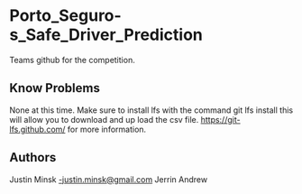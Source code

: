 # Porto_Seguro-s_Safe_Driver_Prediction
Teams github for the competition. 

## Know Problems
None at this time. Make sure to install lfs with the command 
git lfs install
this will allow you to download and up load the csv file.
https://git-lfs.github.com/ for more information. 

## Authors

Justin Minsk -justin.minsk@gmail.com
Jerrin
Andrew
